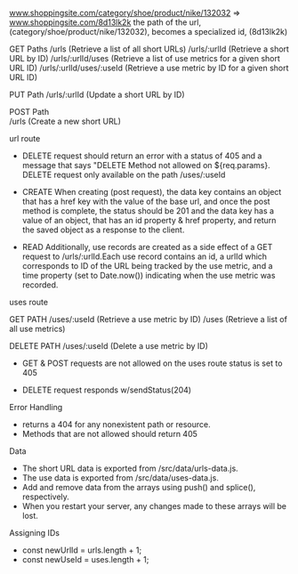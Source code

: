  www.shoppingsite.com/category/shoe/product/nike/132032 => www.shoppingsite.com/8d13lk2k
the path of the url, (category/shoe/product/nike/132032), becomes a specialized id, (8d13lk2k)

GET Paths
    /urls                       (Retrieve a list of all short URLs)
    /urls/:urlId                (Retrieve a short URL by ID)
    /urls/:urlId/uses           (Retrieve a list of use metrics for a given short URL ID)
    /urls/:urlId/uses/:useId    (Retrieve a use metric by ID for a given short URL ID)

PUT Path
    /urls/:urlId                (Update a short URL by ID)

POST Path  
    /urls                       (Create a new short URL)


url route

* DELETE request should return an error with a status of 405 and a message that says "DELETE Method not allowed on ${req.params}. DELETE request only available on the path /uses/:useId


* CREATE
When creating (post request), the data key contains an object that has a href key with the value of the base url, and once the post method is complete, the status should be 201 and the data key has a value of an object, that has an id property & href property, and return the saved object as a response to the client.

* READ
Additionally, use records are created as a side effect of a GET request to /urls/:urlId.Each use record contains an id, a urlId which corresponds to ID of the URL being tracked by the use metric, and a time property (set to Date.now()) indicating when the use metric was recorded.


uses route

GET PATH
    /uses/:useId                (Retrieve a use metric by ID)
    /uses                       (Retrieve a list of all use metrics)

DELETE PATH
    /uses/:useId                (Delete a use metric by ID)

* GET & POST requests are not allowed on the uses route status is set to 405

* DELETE request responds w/sendStatus(204)


Error Handling 
* returns a 404 for any nonexistent path or resource.
* Methods that are not allowed should return 405

Data
* The short URL data is exported from /src/data/urls-data.js.
* The use data is exported from /src/data/uses-data.js.
* Add and remove data from the arrays using push() and splice(), respectively.
* When you restart your server, any changes made to these arrays will be lost.

Assigning IDs
* const newUrlId = urls.length + 1;
* const newUseId = uses.length + 1;